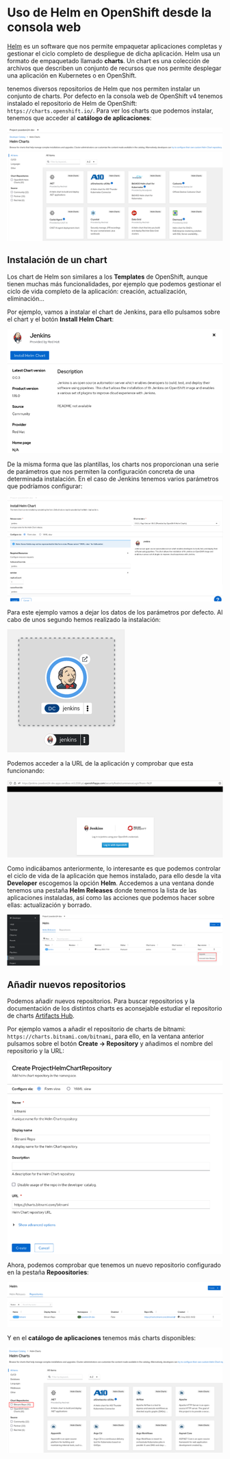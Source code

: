 # Uso de Helm en OpenShift desde la consola web

[Helm](https://helm.sh/) es un software que nos permite empaquetar aplicaciones completas y gestionar el ciclo completo de despliegue de dicha aplicación. Helm usa un formato de empaquetado llamado **charts**. Un chart es una colección de archivos que describen un conjunto de recursos que nos permite desplegar una aplicación en Kubernetes o en OpenShift.

tenemos diversos repositorios de Helm que nos permiten instalar un conjunto de charts. Por defecto en la consola web de OpenShift v4 tenemos instalado el repositorio de Helm de OpenShift: `https://charts.openshift.io/`. Para ver los charts que podemos instalar, tenemos que acceder al **catálogo de aplicaciones**:

![helm](img/helm1.png)

## Instalación de un chart

Los chart de Helm son similares a los **Templates** de OpenShift, aunque tienen muchas más funcionalidades, por ejemplo que podemos gestionar el ciclo de vida completo de la aplicación: creación, actualización, eliminación...

Por ejemplo, vamos a instalar el chart de Jenkins, para ello pulsamos sobre el chart y el botón **Install Helm Chart**:

![helm](img/helm2.png)

De la misma forma que las plantillas, los charts nos proporcionan una serie de parámetros que nos permiten la configuración concreta de una determinada instalación. En el caso de Jenkins tenemos varios parámetros que podríamos configurar:

![helm](img/helm3.png)

Para este ejemplo vamos a dejar los datos de los parámetros por defecto. Al cabo de unos segundo hemos realizado la instalación:

![helm](img/helm4.png)

Podemos acceder a la URL de la aplicación y comprobar que esta funcionando:

![helm](img/helm5.png)

Como indicábamos anteriormente, lo interesante es que podemos controlar el ciclo de vida de la aplicación que hemos instalado, para ello desde la vita **Developer** escogemos la opción **Helm**. Accedemos a una ventana donde tenemos una pestaña **Helm Releases** donde tenemos la lista de las aplicaciones instaladas, así como las acciones que podemos hacer sobre ellas: actualización y borrado.

![helm](img/helm6.png)

## Añadir nuevos repositorios

Podemos añadir nuevos repositorios. Para buscar repositorios y la documentación de los distintos charts es aconsejable estudiar el repositorio de charts [Artifacts Hub](https://artifacthub.io/).

Por ejemplo vamos a añadir el repositorio de charts de bitnami: `https://charts.bitnami.com/bitnami`, para ello, en la ventana anterior pulsamos sobre el botón **Create -> Repository** y añadimos el nombre del repositorio y la URL:

![helm](img/helm7.png)

Ahora, podemos comprobar que tenemos un nuevo repositorio configurado en la pestaña **Repoositories**:

![helm](img/helm8.png)

Y en el **catálogo de aplicaciones** tenemos más charts disponibles:

![helm](img/helm9.png)

